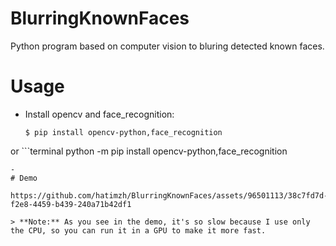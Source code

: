 # BlurringKnownFaces
Python program based on computer vision to bluring detected known faces.

# Usage
- Install opencv and face_recognition:
  ```terminal
  $ pip install opencv-python,face_recognition
  ```
or ```terminal
python -m pip install opencv-python,face_recognition 
```
- 
# Demo

https://github.com/hatimzh/BlurringKnownFaces/assets/96501113/38c7fd7d-f2e8-4459-b439-240a71b42df1

> **Note:** As you see in the demo, it's so slow because I use only the CPU, so you can run it in a GPU to make it more fast.
